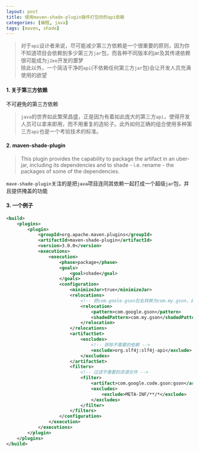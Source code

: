 ```yaml
---
layout: post
title: 使用maven-shade-plugin插件打包你的api依赖
categories: [编程, java]
tags: [maven, shade]
---
```



> 对于`api`设计者来说，尽可能减少第三方依赖是一个很重要的原则，因为你不知道项目会依赖到多少第三方`jar`包，而各种不同版本的jar及其传递依赖很可能成为`j2ee`开发的噩梦   
> 除此以外，一个简洁干净的`api`(不依赖任何第三方`jar`包)会让开发人员充满使用的欲望

#### 1. 关于第三方依赖

不可避免的第三方依赖   

> `java`的世界如此繁荣昌盛，正是因为有着如此庞大的第三方`api`，使得开发人员可以拿来即用，而不用重复的造轮子。此外如何正确的组合使用多种第三方`api`也是一个考验技术的标准。

#### 2. maven-shade-plugin
[](http://maven.apache.org/plugins/maven-shade-plugin/)

> This plugin provides the capability to package the artifact in an uber-jar, including its dependencies and to shade - i.e. rename - the packages of some of the dependencies.

`mave-shade-plugin`关注的是把`java`项目连同其依赖一起打成一个超级`jar`包，并且提供掩盖的功能

#### 3. 一个例子
```xml
<build>
    <plugins>
        <plugin>
            <groupId>org.apache.maven.plugins</groupId>
            <artifactId>maven-shade-plugin</artifactId>
            <version>3.0.0</version>
            <executions>
                <execution>
                    <phase>package</phase>
                    <goals>
                        <goal>shade</goal>
                    </goals>
                    <configuration>
                        <minimizeJar>true</minimizeJar>
                        <relocations>
                            <!-- 把com.goole.gson包名转换为com.my.gson，即实现了第三方jar包的隐藏 -->
                            <relocation>
                                <pattern>com.google.gson</pattern>
                                <shadedPattern>com.my.gson</shadedPattern>
                            </relocation>
                        </relocations>
                        <artifactSet>
                            <excludes>
                                <!-- 排除不需要的依赖 -->
                                <exclude>org.slf4j:slf4j-api</exclude>
                            </excludes>
                        </artifactSet>
                        <filters>
                            <!-- 过滤不需要的资源文件 -->
                            <filter>
                                <artifact>com.google.code.gson:gson</artifact>
                                <excludes>
                                    <exclude>META-INF/**/*</exclude>
                                </excludes>
                            </filter>
                        </filters>
                    </configuration>
                </execution>
            </executions>
        </plugin>
    </plugins>
</build>
```